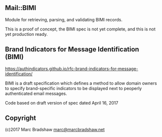 Mail::BIMI
----------

Module for retrieving, parsing, and validating BIMI records.

This is a proof of concept, the BIMI spec is not yet complete, and this is
not yet production ready.

Brand Indicators for Message Identification (BIMI)
--------------------------------------------------

https://authindicators.github.io/rfc-brand-indicators-for-message-identification/

BIMI is a draft specification which defines a method to allow domain owners to specify
brand-specific indicators to be displayed next to peoperly authenticated email messages.

Code based on draft version of spec dated April 16, 2017

Copyright
---------

(c)2017 Marc Bradshaw <marc@marcbradshaw.net>

